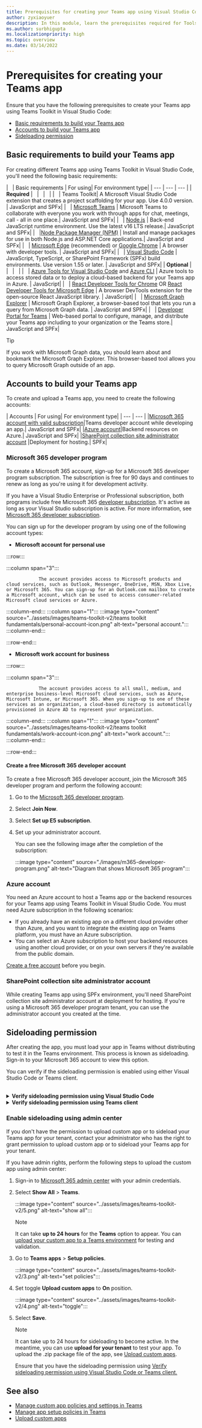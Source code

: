 ```yaml
---
title: Prerequisites for creating your Teams app using Visual Studio Code
author: zyxiaoyuer
description: In this module, learn the prerequisites required for Tools and SDK
ms.author: surbhigupta
ms.localizationpriority: high
ms.topic: overview
ms.date: 03/14/2022
---
```

# Prerequisites for creating your Teams app

Ensure that you have the following prerequisites to create your Teams app using Teams Toolkit in Visual Studio Code:

* [Basic requirements to build your Teams app](#basic-requirements-to-build-your-teams-app)
* [Accounts to build your Teams app](#accounts-to-build-your-teams-app)
* [Sideloading permission](#sideloading-permission)

## Basic requirements to build your Teams app

For creating different Teams app using Teams Toolkit in Visual Studio Code, you'll need the following basic requirements:

| &nbsp; | Basic requirements | For using| For environment type|
   | --- | --- | --- |
   | **Required** | &nbsp; | &nbsp; | &nbsp; |
   | &nbsp; | Teams Toolkit| A Microsoft Visual Studio Code extension that creates a project scaffolding for your app. Use 4.0.0 version. | JavaScript and SPFx|
   | &nbsp; | [Microsoft Teams](https://www.microsoft.com/microsoft-teams/download-app) | Microsoft Teams to collaborate with everyone you work with through apps for chat, meetings, call - all in one place.| JavaScript and SPFx|
   | &nbsp; | [Node.js](https://nodejs.org/en/download/) | Back-end JavaScript runtime environment. Use the latest v16 LTS release.| JavaScript and SPFx|
   | &nbsp; |[Node Package Manager (NPM)](https://www.npmjs.com/package/@microsoft/teamsfx) | Install and manage packages for use in both Node.js and ASP.NET Core applications.| JavaScript and SPFx|
   | &nbsp; | [Microsoft&nbsp;Edge](https://www.microsoft.com/edge) (recommended) or [Google Chrome](https://www.google.com/chrome/) | A browser with developer tools. | JavaScript and SPFx|
   | &nbsp; | [Visual Studio Code](https://code.visualstudio.com/download) | JavaScript, TypeScript, or SharePoint Framework (SPFx) build environments. Use version 1.55 or later. | JavaScript and SPFx|
   | **Optional** | &nbsp; | &nbsp; | &nbsp; |
   | &nbsp; | [Azure Tools for Visual Studio Code](https://marketplace.visualstudio.com/items?itemName=ms-vscode.vscode-node-azure-pack) and [Azure CLI](/cli/azure/install-azure-cli) | Azure tools to access stored data or to deploy a cloud-based backend for your Teams app in Azure. | JavaScript|
   | &nbsp; | [React Developer Tools for Chrome](https://chrome.google.com/webstore/detail/react-developer-tools/fmkadmapgofadopljbjfkapdkoienihi) OR [React Developer Tools for Microsoft&nbsp;Edge](https://microsoftedge.microsoft.com/addons/detail/react-developer-tools/gpphkfbcpidddadnkolkpfckpihlkkil) | A browser DevTools extension for the open-source React JavaScript library. | JavaScript|
   | &nbsp; | [Microsoft Graph Explorer](https://developer.microsoft.com/graph/graph-explorer) | Microsoft Graph Explorer, a browser-based tool that lets you run a query from Microsoft Graph data. | JavaScript and SPFx|
   | &nbsp; | [Developer Portal for Teams](https://dev.teams.microsoft.com/) | Web-based portal to configure, manage, and distribute your Teams app including to your organization or the Teams store.| JavaScript and SPFx|

   > [!TIP]
   > If you work with Microsoft Graph data, you should learn about and bookmark the Microsoft Graph Explorer. This browser-based tool allows you to query Microsoft Graph outside of an app.

## Accounts to build your Teams app

To create and upload a Teams app, you need to create the following accounts:

| Accounts | For using| For environment type|
| --- | --- |
|[Microsoft 365 account with valid subscription](#microsoft-365-developer-program)|Teams developer account while developing an app.| JavaScript and SPFx|
|[Azure account](accounts.md#azure-account-to-host-backend-resources)|Backend resources on Azure.| JavaScript and SPFx|
|[SharePoint collection site administrator account](#sharepoint-collection-site-administrator-account) |Deployment for hosting.| SPFx|

### Microsoft 365 developer program

To create a Microsoft 365 account, sign-up for a Microsoft 365 developer program subscription. The subscription is free for 90 days and continues to renew as long as you're using it for development activity.

If you have a Visual Studio Enterprise or Professional subscription, both programs include free Microsoft 365 [developer subscription](https://aka.ms/MyVisualStudioBenefits). It's active as long as your Visual Studio subscription is active. For more information, see [Microsoft 365 developer subscription](https://developer.microsoft.com/microsoft-365/dev-program).

You can sign up for the developer program by using one of the following account types:

* **Microsoft account for personal use**

:::row:::

   :::column span="3":::

                The account provides access to Microsoft products and cloud services, such as Outlook, Messenger, OneDrive, MSN, Xbox Live, or Microsoft 365. You can sign-up for an Outlook.com mailbox to create a Microsoft account, which can be used to access consumer-related Microsoft cloud services or Azure.

   :::column-end:::
   :::column span="1":::
                :::image type="content" source="../assets/images/teams-toolkit-v2/teams toolkit fundamentals/personal-account-icon.png" alt-text="personal account.":::
   :::column-end:::

:::row-end:::

* **Microsoft work account for business**

:::row:::

   :::column span="3":::

                The account provides access to all small, medium, and enterprise business-level Microsoft cloud services, such as Azure, Microsoft Intune, or Microsoft 365. When you sign-up to one of these services as an organization, a cloud-based directory is automatically provisioned in Azure AD to represent your organization.

   :::column-end:::
   :::column span="1":::
                :::image type="content" source="../assets/images/teams-toolkit-v2/teams toolkit fundamentals/work-account-icon.png" alt-text="work account.":::
   :::column-end:::

:::row-end:::

#### Create a free Microsoft 365 developer account

To create a free Microsoft 365 developer account, join the Microsoft 365 developer program and perform the following account:

1. Go to the [Microsoft 365 developer program](https://developer.microsoft.com/microsoft-365/dev-program).
2. Select **Join Now**.
3. Select **Set up E5 subscription**.
4. Set up your administrator account.

   You can see the following image after the completion of the subscription:

    :::image type="content" source="./images/m365-developer-program.png" alt-text="Diagram that shows Microsoft 365 program":::

### Azure account

You need an Azure account to host a Teams app or the backend resources for your Teams app using Teams Toolkit in Visual Studio Code. You must need Azure subscription in the following scenarios:

* If you already have an existing app on a different cloud provider other than Azure, and you want to integrate the existing app on Teams platform, you must have an Azure subscription.
* You can select an Azure subscription to host your backend resources using another cloud provider, or on your own servers if they're available from the public domain.

[Create a free account](https://azure.microsoft.com/free/) before you begin.

### SharePoint collection site administrator account

While creating Teams app using SPFx environment, you'll need SharePoint collection site administrator account at deployment for hosting. If you're using a Microsoft 365 developer program tenant, you can use the administrator account you created at the time.

## Sideloading permission

After creating the app, you must load your app in Teams without distributing to test it in the Teams environment. This process is known as sideloading. Sign-in to your Microsoft 365 account to view this option.

You can verify if the sideloading permission is enabled using either Visual Studio Code or Teams client.

<br>
<details>
<summary><b>Verify sideloading permission using Visual Studio Code</b></summary>

1. Open **Visual Studio Code**.
2. Select **Teams Toolkit** from the left panel. If you're unable to see the option ensure that you have installed Teams Toolkit extension.
3. Select **Accounts** and log-in to your Microsoft 365 account.
4. Check whether you can view the option **Sideloading enabled** as shown in the following image:

    :::image type="content" source="../assets/images/teams-toolkit-v2/sideloading.png" alt-text="Enable sideloading":::

</details>

<details>
<summary><b>Verify sideloading permission using Teams client</b></summary>

1. Open **Microsoft Teams**.
2. Select **Apps** in left panel.
3. Select **Publish an app**.

    :::image type="content" source="../assets/images/teams-toolkit-v2/publish2.png" alt-text="Publish an app":::

4. Check whether you can see the option **Upload a custom app** as shown in the following image:

    :::image type="content" source="../assets/images/teams-toolkit-v2/upload2.png" alt-text="Upload a custom app":::

If you're unable to view the option **Upload a custom app,** then it indicates that you don't have the required permission for sideloading.

* For a tenant admin, enable the sideloading setting for your tenant or organization in the Teams admin center.
* If you aren't a tenant admin, you'll need to contact your tenant admin to enable sideloading.

</details>

### Enable sideloading using admin center

If you don't have the permission to upload custom app or to sideload your Teams app for your tenant, contact your administrator who has the right to grant permission to upload custom app or to sideload your Teams app for your tenant.

If you have admin rights, perform the following steps to upload the custom app using admin center:

  1. Sign-in to [Microsoft 365 admin center](https://admin.microsoft.com/Adminportal/Home?source=applauncher#/homepage#/) with your admin credentials.

  2. Select **Show All** > **Teams**.

     :::image type="content" source="../assets/images/teams-toolkit-v2/5.png" alt-text="show all":::

     > [!Note]
     > It can take **up to 24 hours** for the **Teams** option to appear. You can [upload your custom app to a Teams environment](/microsoftteams/upload-custom-apps) for testing and validation.

  3. Go to **Teams apps** > **Setup policies**.

     :::image type="content" source="../assets/images/teams-toolkit-v2/3.png" alt-text="set policies":::

  4. Set toggle **Upload custom apps** to **On** position.

     :::image type="content" source="../assets/images/teams-toolkit-v2/4.png" alt-text="toggle":::

  5. Select **Save**.

     > [!Note]
     > It can take up to 24 hours for sideloading to become active. In the meantime, you can use **upload for your tenant** to test your app. To upload the .zip package file of the app, see [Upload custom apps](/microsoftteams/teams-app-setup-policies).

     Ensure that you have the sideloading permission using [Verify sideloading permission using Visual Studio Code or Teams client.](#sideloading-permission)

</details>

## See also

* [Manage custom app policies and settings in Teams](/microsoftteams/teams-custom-app-policies-and-settings)
* [Manage app setup policies in Teams](/microsoftteams/teams-app-setup-policies)
* [Upload custom apps](/microsoftteams/teams-app-setup-policies)
